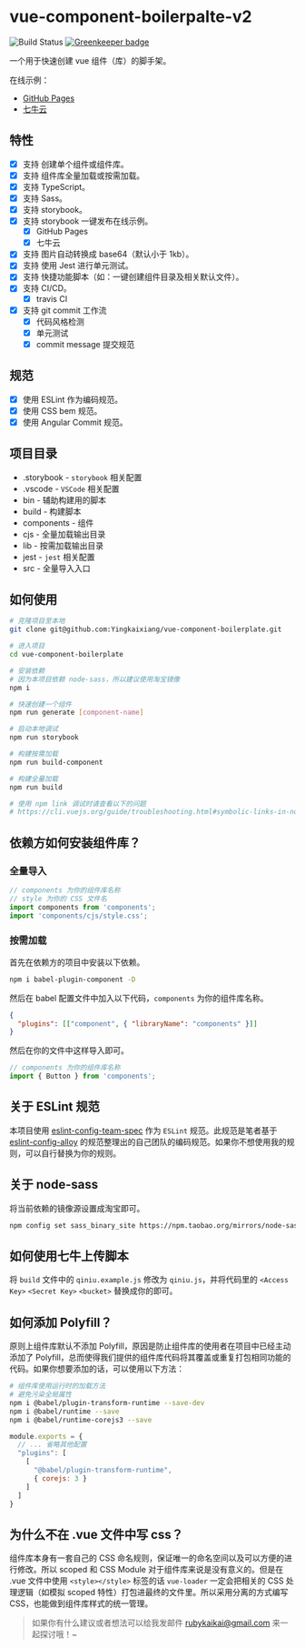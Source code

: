 # vue-component-boilerpalte-v2

![Build Status](https://travis-ci.com/Yingkaixiang/vue-component-boilerplate.svg?branch=master) [![Greenkeeper badge](https://badges.greenkeeper.io/Yingkaixiang/vue-component-boilerplate.svg)](https://greenkeeper.io/)

一个用于快速创建 vue 组件（库）的脚手架。

在线示例：

* [GitHub Pages](https://yingkaixiang.github.io/vue-component-boilerplate/)
* [七牛云](http://qncdn.yingkx.top/vue-component-boilerplate/index.html?id=202002062132)

## 特性

- [x] 支持 创建单个组件或组件库。
- [x] 支持 组件库全量加载或按需加载。
- [x] 支持 TypeScript。
- [x] 支持 Sass。
- [x] 支持 storybook。
- [x] 支持 storybook 一键发布在线示例。
  - [x] GitHub Pages
  - [x] 七牛云
- [x] 支持 图片自动转换成 base64（默认小于 1kb）。
- [x] 支持 使用 Jest 进行单元测试。
- [x] 支持 快捷功能脚本（如：一键创建组件目录及相关默认文件）。
- [x] 支持 CI/CD。
  - [x] travis CI
- [x] 支持 git commit 工作流
  - [x] 代码风格检测
  - [x] 单元测试
  - [x] commit message 提交规范

## 规范

- [x] 使用 ESLint 作为编码规范。
- [x] 使用 CSS bem 规范。
- [x] 使用 Angular Commit 规范。

## 项目目录

- .storybook - `storybook` 相关配置
- .vscode - `VSCode` 相关配置
- bin - 辅助构建用的脚本
- build - 构建脚本
- components - 组件
- cjs - 全量加载输出目录
- lib - 按需加载输出目录
- jest - `jest` 相关配置
- src - 全量导入入口
  
## 如何使用

```bash
# 克隆项目至本地
git clone git@github.com:Yingkaixiang/vue-component-boilerplate.git

# 进入项目
cd vue-component-boilerplate

# 安装依赖
# 因为本项目依赖 node-sass，所以建议使用淘宝镜像
npm i

# 快速创建一个组件
npm run generate [component-name]

# 启动本地调试
npm run storybook

# 构建按需加载
npm run build-component

# 构建全量加载
npm run build

# 使用 npm link 调试时请查看以下的问题
# https://cli.vuejs.org/guide/troubleshooting.html#symbolic-links-in-node-modules
```

## 依赖方如何安装组件库？

### 全量导入

```js
// components 为你的组件库名称
// style 为你的 CSS 文件名
import components from 'components';
import 'components/cjs/style.css';
```

### 按需加载

首先在依赖方的项目中安装以下依赖。

```bash
npm i babel-plugin-component -D
```

然后在 babel 配置文件中加入以下代码，`components` 为你的组件库名称。

```json
{
  "plugins": [["component", { "libraryName": "components" }]]
}
```

然后在你的文件中这样导入即可。

```js
// components 为你的组件库名称
import { Button } from 'components';
```

## 关于 ESLint 规范

本项目使用 [eslint-config-team-spec](https://github.com/Yingkaixiang/eslint-config-team-spec) 作为 `ESLint` 规范。此规范是笔者基于 [eslint-config-alloy](https://github.com/AlloyTeam/eslint-config-alloy) 的规范整理出的自己团队的编码规范。如果你不想使用我的规则，可以自行替换为你的规则。

## 关于 node-sass

将当前依赖的镜像源设置成淘宝即可。

```bash
npm config set sass_binary_site https://npm.taobao.org/mirrors/node-sass/
```

## 如何使用七牛上传脚本

将 `build` 文件中的 `qiniu.example.js` 修改为 `qiniu.js`，并将代码里的 `<Access Key>` `<Secret Key>` `<bucket>` 替换成你的即可。

## 如何添加 Polyfill？

原则上组件库默认不添加 Polyfill，原因是防止组件库的使用者在项目中已经主动添加了 Polyfill，总而使得我们提供的组件库代码将其覆盖或重复打包相同功能的代码。如果你想要添加的话，可以使用以下方法：

```bash
# 组件库使用运行时的加载方法
# 避免污染全局属性
npm i @babel/plugin-transform-runtime --save-dev
npm i @babel/runtime --save
npm i @babel/runtime-corejs3 --save
```

```js
module.exports = {
  // ... 省略其他配置
  "plugins": [
    [
      "@babel/plugin-transform-runtime",
      { corejs: 3 }
    ]
  ]
}
```

## 为什么不在 .vue 文件中写 css？

组件库本身有一套自己的 CSS 命名规则，保证唯一的命名空间以及可以方便的进行修改。所以 scoped 和 CSS Module 对于组件库来说是没有意义的。但是在 .vue 文件中使用 `<style></style>` 标签的话 `vue-loader` 一定会把相关的 CSS 处理逻辑（如模拟 scoped 特性）打包进最终的文件里。所以采用分离的方式编写 CSS，也能做到组件库样式的统一管理。

> 如果你有什么建议或者想法可以给我发邮件 rubykaikai@gmail.com 来一起探讨哦！~